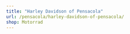 ```yaml
---
title: "Harley Davidson of Pensacola"
url: /pensacola/harley-davidson-of-pensacola/
shop: Motorrad
---
```

